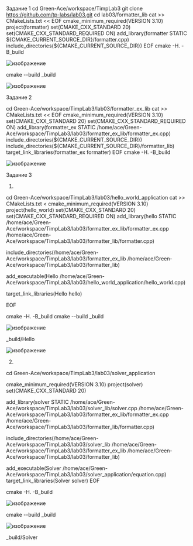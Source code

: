 Задание 1
cd Green-Ace/workspace/TimpLab3
git clone https://github.com/tp-labs/lab03.git
cd lab03/formatter_lib
cat >> CMakeLists.txt << EOF
cmake_minimum_required(VERSION 3.10)
project(formatter)
set(CMAKE_CXX_STANDARD 20)
set(CMAKE_CXX_STANDARD_REQUIRED ON)
add_library(formatter STATIC \${CMAKE_CURRENT_SOURCE_DIR}/formatter.cpp)
include_directories(\${CMAKE_CURRENT_SOURCE_DIR})
EOF
cmake -H. -B_build



![изображение](https://user-images.githubusercontent.com/112771063/223804284-4c3d99d8-4771-4e4f-be3f-693d3109192d.png)



cmake --build _build



![изображение](https://user-images.githubusercontent.com/112771063/223804811-af8f6ee2-303c-447c-85f7-b26899020d7e.png)


Задание 2

cd Green-Ace/workspace/TimpLab3/lab03/formatter_ex_lib
cat >> CMakeLists.txt << EOF
cmake_minimum_required(VERSION 3.10)
set(CMAKE_CXX_STANDARD 20)
set(CMAKE_CXX_STANDARD_REQUIRED ON)
add_library(formatter_ex STATIC /home/ace/Green-Ace/workspace/TimpLab3/lab03/formatter_ex_lib/formatter_ex.cpp)
include_directories(\${CMAKE_CURRENT_SOURCE_DIR})
include_directories(\${CMAKE_CURRENT_SOURCE_DIR}/formatter_lib)
target_link_libraries(formatter_ex formatter)
EOF
cmake -H. -B_build





![изображение](https://user-images.githubusercontent.com/112771063/223811391-fdfbaf33-10d7-4a57-b021-2e12c24504ae.png)





Задание 3

1)

cd Green-Ace/workspace/TimpLab3/lab03/hello_world_application
cat >> CMakeLists.txt <<EOF
heredoc> cmake_minimum_required(VERSION 3.10)
project(hello_world)
set(CMAKE_CXX_STANDARD 20)
set(CMAKE_CXX_STANDARD_REQUIRED ON)
add_library(hello STATIC /home/ace/Green-Ace/workspace/TimpLab3/lab03/formatter_ex_lib/formatter_ex.cpp /home/ace/Green-Ace/workspace/TimpLab3/lab03/formatter_lib/formatter.cpp)

include_directories(/home/ace/Green-Ace/workspace/TimpLab3/lab03/formatter_ex_lib /home/ace/Green-Ace/workspace/TimpLab3/lab03/formatter_lib)

add_executable(Hello /home/ace/Green-Ace/workspace/TimpLab3/lab03/hello_world_application/hello_world.cpp)

target_link_libraries(Hello hello)

EOF

cmake -H. -B_build
cmake --build _build



![изображение](https://user-images.githubusercontent.com/112771063/223831172-89b00dbf-3a13-4726-94a4-288fcad51a36.png)



_build/Hello

![изображение](https://user-images.githubusercontent.com/112771063/223832821-388fc9d4-591a-4e3d-969f-e3f97a4838bd.png)





2)


cd Green-Ace/workspace/TimpLab3/lab03/solver_application

cmake_minimum_required(VERSION 3.10)
project(solver)
set(CMAKE_CXX_STANDARD 20)

add_library(solver STATIC /home/ace/Green-Ace/workspace/TimpLab3/lab03/solver_lib/solver.cpp /home/ace/Green-Ace/workspace/TimpLab3/lab03/formatter_ex_lib/formatter_ex.cpp /home/ace/Green-Ace/workspace/TimpLab3/lab03/formatter_lib/formatter.cpp)


include_directories(/home/ace/Green-Ace/workspace/TimpLab3/lab03/solver_lib /home/ace/Green-Ace/workspace/TimpLab3/lab03/formatter_ex_lib /home/ace/Green-Ace/workspace/TimpLab3/lab03/formatter_lib)

add_executable(Solver /home/ace/Green-Ace/workspace/TimpLab3/lab03/solver_application/equation.cpp)
target_link_libraries(Solver solver)
EOF

cmake -H. -B_build

![изображение](https://user-images.githubusercontent.com/112771063/223843341-a9c2d6fa-cafa-4bac-8f11-00a68b42a250.png)



cmake --build _build


![изображение](https://user-images.githubusercontent.com/112771063/223843402-e381c597-c9dc-4e88-b9aa-be946efd9aca.png)




_build/Solver



